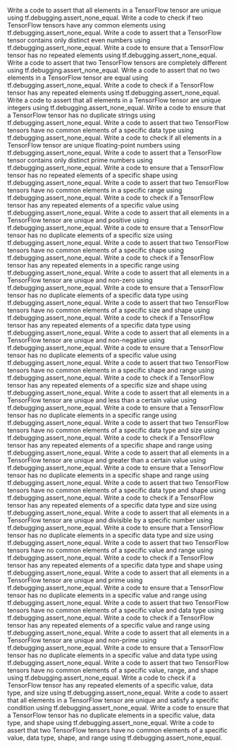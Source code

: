Write a code to assert that all elements in a TensorFlow tensor are unique using tf.debugging.assert_none_equal.
Write a code to check if two TensorFlow tensors have any common elements using tf.debugging.assert_none_equal.
Write a code to assert that a TensorFlow tensor contains only distinct even numbers using tf.debugging.assert_none_equal.
Write a code to ensure that a TensorFlow tensor has no repeated elements using tf.debugging.assert_none_equal.
Write a code to assert that two TensorFlow tensors are completely different using tf.debugging.assert_none_equal.
Write a code to assert that no two elements in a TensorFlow tensor are equal using tf.debugging.assert_none_equal.
Write a code to check if a TensorFlow tensor has any repeated elements using tf.debugging.assert_none_equal.
Write a code to assert that all elements in a TensorFlow tensor are unique integers using tf.debugging.assert_none_equal.
Write a code to ensure that a TensorFlow tensor has no duplicate strings using tf.debugging.assert_none_equal.
Write a code to assert that two TensorFlow tensors have no common elements of a specific data type using tf.debugging.assert_none_equal.
Write a code to check if all elements in a TensorFlow tensor are unique floating-point numbers using tf.debugging.assert_none_equal.
Write a code to assert that a TensorFlow tensor contains only distinct prime numbers using tf.debugging.assert_none_equal.
Write a code to ensure that a TensorFlow tensor has no repeated elements of a specific shape using tf.debugging.assert_none_equal.
Write a code to assert that two TensorFlow tensors have no common elements in a specific range using tf.debugging.assert_none_equal.
Write a code to check if a TensorFlow tensor has any repeated elements of a specific value using tf.debugging.assert_none_equal.
Write a code to assert that all elements in a TensorFlow tensor are unique and positive using tf.debugging.assert_none_equal.
Write a code to ensure that a TensorFlow tensor has no duplicate elements of a specific size using tf.debugging.assert_none_equal.
Write a code to assert that two TensorFlow tensors have no common elements of a specific shape using tf.debugging.assert_none_equal.
Write a code to check if a TensorFlow tensor has any repeated elements in a specific range using tf.debugging.assert_none_equal.
Write a code to assert that all elements in a TensorFlow tensor are unique and non-zero using tf.debugging.assert_none_equal.
Write a code to ensure that a TensorFlow tensor has no duplicate elements of a specific data type using tf.debugging.assert_none_equal.
Write a code to assert that two TensorFlow tensors have no common elements of a specific size and shape using tf.debugging.assert_none_equal.
Write a code to check if a TensorFlow tensor has any repeated elements of a specific data type using tf.debugging.assert_none_equal.
Write a code to assert that all elements in a TensorFlow tensor are unique and non-negative using tf.debugging.assert_none_equal.
Write a code to ensure that a TensorFlow tensor has no duplicate elements of a specific value using tf.debugging.assert_none_equal.
Write a code to assert that two TensorFlow tensors have no common elements in a specific shape and range using tf.debugging.assert_none_equal.
Write a code to check if a TensorFlow tensor has any repeated elements of a specific size and shape using tf.debugging.assert_none_equal.
Write a code to assert that all elements in a TensorFlow tensor are unique and less than a certain value using tf.debugging.assert_none_equal.
Write a code to ensure that a TensorFlow tensor has no duplicate elements in a specific range using tf.debugging.assert_none_equal.
Write a code to assert that two TensorFlow tensors have no common elements of a specific data type and size using tf.debugging.assert_none_equal.
Write a code to check if a TensorFlow tensor has any repeated elements of a specific shape and range using tf.debugging.assert_none_equal.
Write a code to assert that all elements in a TensorFlow tensor are unique and greater than a certain value using tf.debugging.assert_none_equal.
Write a code to ensure that a TensorFlow tensor has no duplicate elements in a specific shape and range using tf.debugging.assert_none_equal.
Write a code to assert that two TensorFlow tensors have no common elements of a specific data type and shape using tf.debugging.assert_none_equal.
Write a code to check if a TensorFlow tensor has any repeated elements of a specific data type and size using tf.debugging.assert_none_equal.
Write a code to assert that all elements in a TensorFlow tensor are unique and divisible by a specific number using tf.debugging.assert_none_equal.
Write a code to ensure that a TensorFlow tensor has no duplicate elements in a specific data type and size using tf.debugging.assert_none_equal.
Write a code to assert that two TensorFlow tensors have no common elements of a specific value and range using tf.debugging.assert_none_equal.
Write a code to check if a TensorFlow tensor has any repeated elements of a specific data type and shape using tf.debugging.assert_none_equal.
Write a code to assert that all elements in a TensorFlow tensor are unique and prime using tf.debugging.assert_none_equal.
Write a code to ensure that a TensorFlow tensor has no duplicate elements in a specific value and range using tf.debugging.assert_none_equal.
Write a code to assert that two TensorFlow tensors have no common elements of a specific value and data type using tf.debugging.assert_none_equal.
Write a code to check if a TensorFlow tensor has any repeated elements of a specific value and range using tf.debugging.assert_none_equal.
Write a code to assert that all elements in a TensorFlow tensor are unique and non-prime using tf.debugging.assert_none_equal.
Write a code to ensure that a TensorFlow tensor has no duplicate elements in a specific value and data type using tf.debugging.assert_none_equal.
Write a code to assert that two TensorFlow tensors have no common elements of a specific value, range, and shape using tf.debugging.assert_none_equal.
Write a code to check if a TensorFlow tensor has any repeated elements of a specific value, data type, and size using tf.debugging.assert_none_equal.
Write a code to assert that all elements in a TensorFlow tensor are unique and satisfy a specific condition using tf.debugging.assert_none_equal.
Write a code to ensure that a TensorFlow tensor has no duplicate elements in a specific value, data type, and shape using tf.debugging.assert_none_equal.
Write a code to assert that two TensorFlow tensors have no common elements of a specific value, data type, shape, and range using tf.debugging.assert_none_equal.